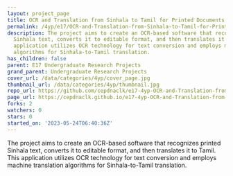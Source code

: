 ```yaml
---
layout: project_page
title: OCR and Translation from Sinhala to Tamil for Printed Documents
permalink: /4yp/e17/OCR-and-Translation-from-Sinhala-to-Tamil-for-Printed-Documents/
description: The project aims to create an OCR-based software that recognizes printed
  Sinhala text, converts it to editable format, and then translates it to Tamil. This
  application utilizes OCR technology for text conversion and employs machine translation
  algorithms for Sinhala-to-Tamil translation.
has_children: false
parent: E17 Undergraduate Research Projects
grand_parent: Undergraduate Research Projects
cover_url: /data/categories/4yp/cover_page.jpg
thumbnail_url: /data/categories/4yp/thumbnail.jpg
repo_url: https://github.com/cepdnaclk/e17-4yp-OCR-and-Translation-from-Sinhala-to-Tamil-for-Printed-Documents
page_url: https://cepdnaclk.github.io/e17-4yp-OCR-and-Translation-from-Sinhala-to-Tamil-for-Printed-Documents
forks: 2
watchers: 0
stars: 0
started_on: '2023-05-24T06:40:36Z'
---
```


The project aims to create an OCR-based software that recognizes printed Sinhala text, converts it to editable format, and then translates it to Tamil. This application utilizes OCR technology for text conversion and employs machine translation algorithms for Sinhala-to-Tamil translation.